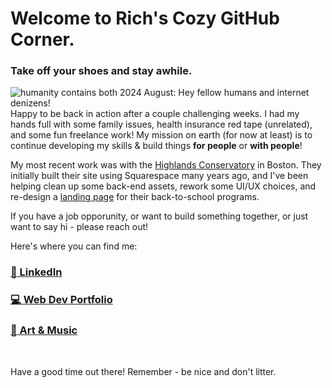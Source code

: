 # Welcome to Rich's Cozy GitHub Corner.
### Take off your shoes and stay awhile.
![humanity contains both](/images/kuon-airwaves-art-crop2.jpg)
2024 August: 
Hey fellow humans and internet denizens!  
Happy to be back in action after a couple challenging weeks. I had my hands full with some family issues, health insurance red tape (unrelated), and some fun freelance work! My mission on earth (for now at least) is to continue developing my skills & build things **for people** or **with people**!

My most recent work was with the [Highlands Conservatory](https://www.highlandsconservatory.com/) in Boston. They initially built their site using Squarespace many years ago, and I've been helping clean up some back-end assets, rework some UI/UX choices, and re-design a [landing page](https://www.highlandsconservatory.com/back-to-school) for their back-to-school programs. 

If you have a job opporunity, or want to build something together, or just want to say hi - please reach out!

Here's where you can find me:
### [:office: LinkedIn](https://www.linkedin.com/in/richbozek "Rich's LinkedIn")
### [:computer: Web Dev Portfolio](https://rbozek.netlify.app "Rich's Portfolio")
### [:musical_note: Art & Music](https://www.richbozek.com "Rich's Art & Music")

<br/>

Have a good time out there! Remember - be nice and don't litter.

<!--
If you're reading this...why are you snooping around here? Don't you have better things to do?

Saved for reference:
**rbozek/rbozek** is special GH repository - its `README.md` (this file) appears on GH profile.
Common usage:
- 🔭 I’m currently working on ...
- 🌱 I’m currently learning ...
- 👯 I’m looking to collaborate on ...
- 🤔 I’m looking for help with ...
- 💬 Ask me about ...
- 📫 How to reach me: ...
- 😄 Pronouns: ...
- ⚡ Fun fact: ...
-->


